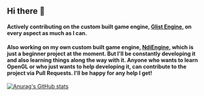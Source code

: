 ## Hi there 👋

#### Actively contributing on the custom built game engine, [Glist Engine](https://github.com/GlistEngine/GlistEngine), on every aspect as much as I can.

#### Also working on my own custom built game engine, [NdiEngine](https://github.com/NdiGames/NdiEngine), which is just a beginner project at the moment. But I'll be constantly developing it and also learning things along the way with it. Anyone who wants to learn OpenGL or who just wants to help developing it, can contribute to the project via Pull Requests. I'll be happy for any help I get!

[![Anurag's GitHub stats](https://github-readme-stats.vercel.app/api?username=kayraurfali)](https://github.com/anuraghazra/github-readme-stats)
